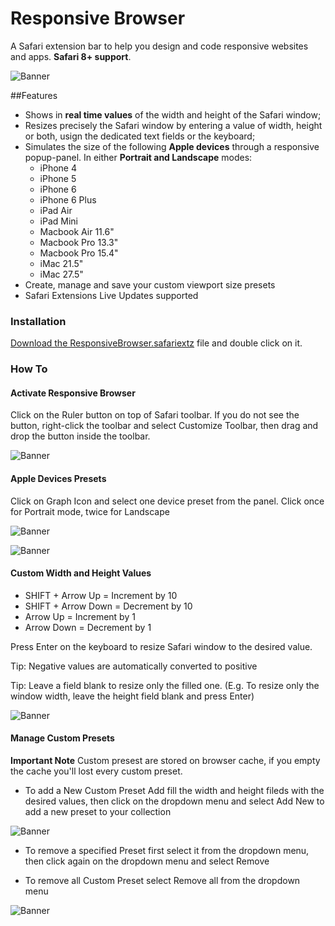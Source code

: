 # Responsive Browser
A Safari extension bar to help you design and code responsive websites and apps. **Safari 8+ support**.

![Banner](https://dl.dropboxusercontent.com/u/6625493/responsiveBrowser/icon-64.png)

##Features
- Shows in **real time values** of the width and height of the Safari window;
- Resizes precisely the Safari window by entering a value of width, height or both, usign the dedicated text fields or the keyboard;
- Simulates the size of the following **Apple devices** through a responsive popup-panel. In either **Portrait and Landscape** modes:
  - iPhone 4
  - iPhone 5
  - iPhone 6
  - iPhone 6 Plus
  - iPad Air
  - iPad Mini
  - Macbook Air 11.6"
  - Macbook Pro 13.3"
  - Macbook Pro 15.4"
  - iMac 21.5"
  - iMac 27.5"
- Create, manage and save your custom viewport size presets
- Safari Extensions Live Updates supported 


### Installation
[Download the ResponsiveBrowser.safariextz](http://github.com/mirkosantangelo/Responsive-Browser/ResponsiveBrowser.safariextz) file and double click on it. 

### How To

#### Activate Responsive Browser
Click on the Ruler button on top of Safari toolbar. If you do not see the button, right-click the toolbar and select Customize Toolbar, then drag and drop the button inside the toolbar.

![Banner](https://dl.dropboxusercontent.com/u/6625493/responsiveBrowser/open.gif)

#### Apple Devices Presets
Click on Graph Icon and select one device preset from the panel. Click once for Portrait mode, twice for Landscape

![Banner](https://dl.dropboxusercontent.com/u/6625493/responsiveBrowser/open-apple.gif)

![Banner](https://dl.dropboxusercontent.com/u/6625493/responsiveBrowser/devices.gif)

#### Custom Width and Height Values
- SHIFT + Arrow Up = Increment by 10
- SHIFT + Arrow Down = Decrement by 10
- Arrow Up = Increment by 1
- Arrow Down = Decrement by 1

Press Enter on the keyboard to resize Safari window to the desired value.

Tip: Negative values are automatically converted to positive

Tip: Leave a field blank to resize only the filled one. (E.g. To resize only the window width, leave the height field blank and press Enter)

![Banner](https://dl.dropboxusercontent.com/u/6625493/responsiveBrowser/custom-size.gif)

#### Manage Custom Presets

**Important Note** Custom presest are stored on browser cache, if you empty the cache you'll lost every custom preset.

- To add a New Custom Preset Add fill the width and height fileds with the desired values, then click on the dropdown menu and select Add New to add a new preset to your collection

![Banner](https://dl.dropboxusercontent.com/u/6625493/responsiveBrowser/savepreset.gif)

- To remove a specified Preset first select it from the dropdown menu, then click again on the dropdown menu and select Remove

- To remove all Custom Preset select Remove all from the dropdown menu

![Banner](https://dl.dropboxusercontent.com/u/6625493/responsiveBrowser/removeall.gif)



